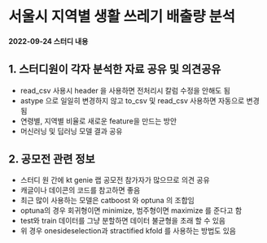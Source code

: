 # 서울시 지역별 생활 쓰레기 배출량 분석
####                                                                          2022-09-24 스터디 내용
## 1. 스터디원이 각자 분석한 자료 공유 및 의견공유
- read_csv 사용시 header 을 사용하면 전처리시 칼럼 수정을 안해도 됨
- astype 으로 일일히 변경하지 않고 to_csv 및 read_csv 사용하면 자동으로 변경됨
- 연령별, 지역별 비율로 새로운 feature을 만드는 방안
- 머신러닝 및 딥러닝 모델 결과 공유

## 2. 공모전 관련 정보
- 스터디 원 간에 kt genie 랩 공모전 참가자가 많으므로 의견 공유
- 캐글이나 데이콘의 코드를 참고하면 좋음
- 최근 많이 사용하는 모델은 catboost 와 optuna 의 조합임
- optuna의 경우 회귀형이면 minimize, 범주형이면 maximize 를 준다고 함
- test와 train 데이터를 그냥 분할하면 데이터 불균형을 초래 할 수 있음
- 위 경우 onesideselection과 stractified kfold 를 사용하는 방법도 있음
